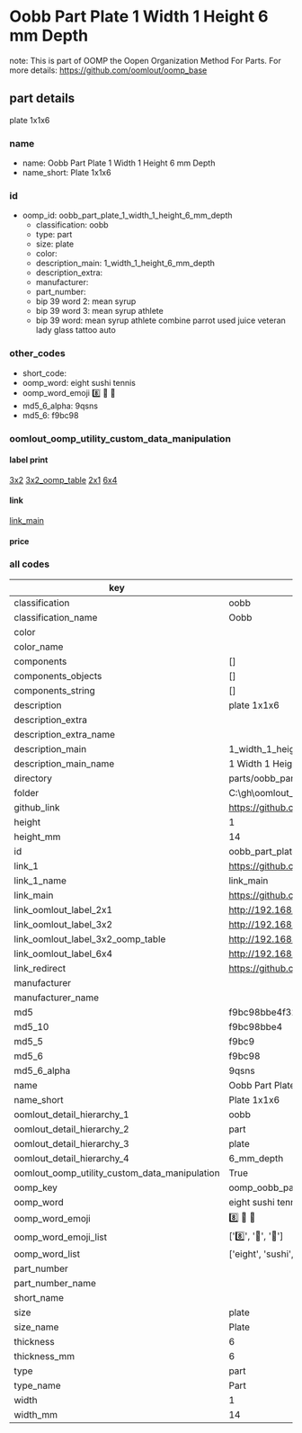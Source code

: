 # Oobb Part Plate 1 Width 1 Height 6 mm Depth  

note: This is part of OOMP the Oopen Organization Method For Parts. For more details: https://github.com/oomlout/oomp_base

##  part details
  



plate 1x1x6



### name
* name: Oobb Part Plate 1 Width 1 Height 6 mm Depth
* name_short: Plate 1x1x6 
### id
* oomp_id: oobb_part_plate_1_width_1_height_6_mm_depth
  * classification: oobb
  * type: part
  * size: plate
  * color: 
  * description_main: 1_width_1_height_6_mm_depth
  * description_extra: 
  * manufacturer: 
  * part_number: 
  * bip 39 word 2: mean syrup
  * bip 39 word 3: mean syrup athlete
  * bip 39 word: mean syrup athlete combine parrot used juice veteran lady glass tattoo auto

### other_codes
* short_code: 
* oomp_word: eight sushi tennis
* oomp_word_emoji :eight: :sushi: :tennis:
* md5_6_alpha: 9qsns
* md5_6: f9bc98






### oomlout_oomp_utility_custom_data_manipulation
#### label print
[3x2](http://192.168.1.245:1112/?label=oomp%209qsns)
[3x2_oomp_table](http://192.168.1.108:1112/?label=oomp%209qsns)
[2x1](http://192.168.1.242:1112/?label=oomp%209qsns)
[6x4](http://192.168.1.55:1112/?label=oomp%209qsns)    

#### link

[link_main](https://github.com/oomlout/oomlout_oobb_version_4_generated_parts/tree/main/navigation_oomp/oobb/part/plate/1_width_1_height_6_mm_depth/part)                              

#### price







### all codes 
| key | value |  
| --- | --- |  
| classification | oobb |  
| classification_name | Oobb |  
| color |  |  
| color_name |  |  
| components | [] |  
| components_objects | [] |  
| components_string | [] |  
| description | plate 1x1x6 |  
| description_extra |  |  
| description_extra_name |  |  
| description_main | 1_width_1_height_6_mm_depth |  
| description_main_name | 1 Width 1 Height 6 mm Depth |  
| directory | parts/oobb_part_plate_1_width_1_height_6_mm_depth |  
| folder | C:\gh\oomlout_oobb_version_4_generated_parts\parts\oobb_part_plate_1_width_1_height_6_mm_depth |  
| github_link | https://github.com/oomlout/oomlout_oomp_part_src/tree/main/parts/oobb_part_plate_1_width_1_height_6_mm_depth |  
| height | 1 |  
| height_mm | 14 |  
| id | oobb_part_plate_1_width_1_height_6_mm_depth |  
| link_1 | https://github.com/oomlout/oomlout_oobb_version_4_generated_parts/tree/main/navigation_oomp/oobb/part/plate/1_width_1_height_6_mm_depth/part |  
| link_1_name | link_main |  
| link_main | https://github.com/oomlout/oomlout_oobb_version_4_generated_parts/tree/main/navigation_oomp/oobb/part/plate/1_width_1_height_6_mm_depth/part |  
| link_oomlout_label_2x1 | http://192.168.1.242:1112/?label=oomp%209qsns |  
| link_oomlout_label_3x2 | http://192.168.1.245:1112/?label=oomp%209qsns |  
| link_oomlout_label_3x2_oomp_table | http://192.168.1.108:1112/?label=oomp%209qsns |  
| link_oomlout_label_6x4 | http://192.168.1.55:1112/?label=oomp%209qsns |  
| link_redirect | https://github.com/oomlout/oomlout_oobb_version_4_generated_parts/tree/main/parts/_plate_01_01_06 |  
| manufacturer |  |  
| manufacturer_name |  |  
| md5 | f9bc98bbe4f32f1bbf5032de1c772c4e |  
| md5_10 | f9bc98bbe4 |  
| md5_5 | f9bc9 |  
| md5_6 | f9bc98 |  
| md5_6_alpha | 9qsns |  
| name | Oobb Part Plate 1 Width 1 Height 6 mm Depth |  
| name_short | Plate 1x1x6  |  
| oomlout_detail_hierarchy_1 | oobb |  
| oomlout_detail_hierarchy_2 | part |  
| oomlout_detail_hierarchy_3 | plate |  
| oomlout_detail_hierarchy_4 | 6_mm_depth |  
| oomlout_oomp_utility_custom_data_manipulation | True |  
| oomp_key | oomp_oobb_part_plate_1_width_1_height_6_mm_depth |  
| oomp_word | eight sushi tennis |  
| oomp_word_emoji | :eight: :sushi: :tennis: |  
| oomp_word_emoji_list | [':eight:', ':sushi:', ':tennis:'] |  
| oomp_word_list | ['eight', 'sushi', 'tennis'] |  
| part_number |  |  
| part_number_name |  |  
| short_name |  |  
| size | plate |  
| size_name | Plate |  
| thickness | 6 |  
| thickness_mm | 6 |  
| type | part |  
| type_name | Part |  
| width | 1 |  
| width_mm | 14 |  
